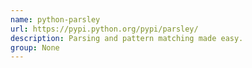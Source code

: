 ```yaml
---
name: python-parsley
url: https://pypi.python.org/pypi/parsley/
description: Parsing and pattern matching made easy.
group: None
---
```

